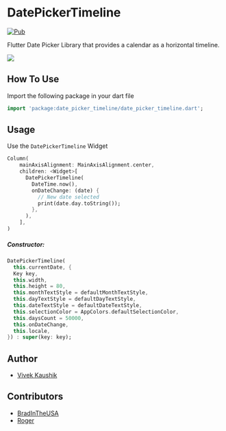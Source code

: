 # DatePickerTimeline

[![Pub](https://img.shields.io/pub/v/date_picker_timeline?color=%232bb6f6)](https://pub.dev/packages/date_picker_timeline)

Flutter Date Picker Library that provides a calendar as a horizontal timeline.

<p>
 <img src="https://raw.githubusercontent.com/iamvivekkaushik/DatePickerTimelineFlutter/master/screenshots/demo.gif?raw=true"/>
</p>

## How To Use

Import the following package in your dart file

```dart
import 'package:date_picker_timeline/date_picker_timeline.dart';
```

## Usage

Use the `DatePickerTimeline` Widget

```dart
Column(
    mainAxisAlignment: MainAxisAlignment.center,
    children: <Widget>[
      DatePickerTimeline(
        DateTime.now(),
        onDateChange: (date) {
          // New date selected
          print(date.day.toString());
        },
      ),
    ],
)
```

##### Constructor:

```dart
DatePickerTimeline(
  this.currentDate, {
  Key key,
  this.width,
  this.height = 80,
  this.monthTextStyle = defaultMonthTextStyle,
  this.dayTextStyle = defaultDayTextStyle,
  this.dateTextStyle = defaultDateTextStyle,
  this.selectionColor = AppColors.defaultSelectionColor,
  this.daysCount = 50000,
  this.onDateChange,
  this.locale,
}) : super(key: key);
```

Author
------

* [Vivek Kaushik](http://github.com/iamvivekkaushik/)


Contributors
------------
* [BradInTheUSA](https://github.com/bradintheusa)
* [Roger](https://github.com/rogermedeirosdasilva)
